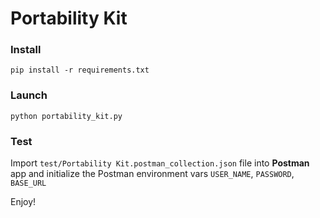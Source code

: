# Portability Kit

### Install
`pip install -r requirements.txt`

### Launch
`python portability_kit.py`


### Test
Import `test/Portability Kit.postman_collection.json` file into **Postman** app and initialize the Postman environment vars `USER_NAME`, `PASSWORD`, `BASE_URL`

Enjoy!